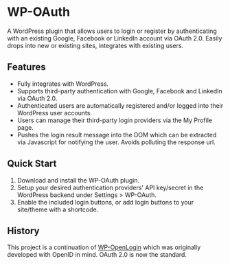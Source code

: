 WP-OAuth
========

A WordPress plugin that allows users to login or register by authenticating with an existing Google, Facebook or LinkedIn account via OAuth 2.0. Easily drops into new or existing sites, integrates with existing users.

Features
--------
* Fully integrates with WordPress.
* Supports third-party authentication with Google, Facebook and LinkedIn via OAuth 2.0.
* Authenticated users are automatically registered and/or logged into their WordPress user accounts.
* Users can manage their third-party login providers via the My Profile page.
* Pushes the login result message into the DOM which can be extracted via Javascript for notifying the user. Avoids polluting the response url.

Quick Start
-----------
1. Download and install the WP-OAuth plugin.
2. Setup your desired authentication providers' API key/secret in the WordPress backend under Settings > WP-OAuth.
3. Enable the included login buttons, or add login buttons to your site/theme with a shortcode.

History
-------
This project is a continuation of [WP-OpenLogin](http://github.com/perrybutler/wp-openlogin) which was originally developed with OpenID in mind. OAuth 2.0 is now the standard.

